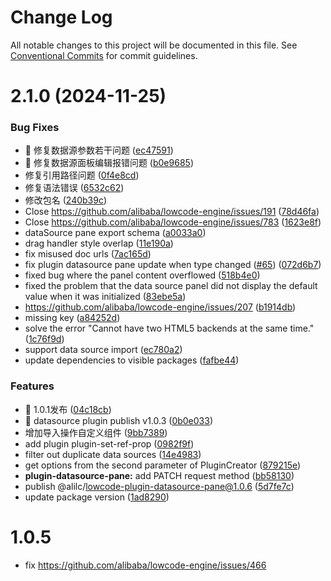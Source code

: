 # Change Log

All notable changes to this project will be documented in this file.
See [Conventional Commits](https://conventionalcommits.org) for commit guidelines.

# 2.1.0 (2024-11-25)


### Bug Fixes

* 🐛 修复数据源参数若干问题 ([ec47591](https://github.com/alibaba/lowcode-plugins/commit/ec4759101f2b5af808b7da88fd852f7418abd1a2))
* 🐛 修复数据源面板编辑报错问题 ([b0e9685](https://github.com/alibaba/lowcode-plugins/commit/b0e9685822565a8b459d62fa7f4b7d639d0d6f6e))
* 修复引用路径问题 ([0f4e8cd](https://github.com/alibaba/lowcode-plugins/commit/0f4e8cdefe34cf2c45f33e9e583e01673ee64bf7))
* 修复语法错误 ([6532c62](https://github.com/alibaba/lowcode-plugins/commit/6532c62ce91562cae011746129f2b915492cdf0e))
* 修改包名 ([240b39c](https://github.com/alibaba/lowcode-plugins/commit/240b39ccf025ad26d79591764b2eaf772c0d9960))
* Close https://github.com/alibaba/lowcode-engine/issues/191 ([78d46fa](https://github.com/alibaba/lowcode-plugins/commit/78d46fa5020465417d1fedd3bb6f4de6009cc271))
* Close https://github.com/alibaba/lowcode-engine/issues/783 ([1623e8f](https://github.com/alibaba/lowcode-plugins/commit/1623e8fdfb263c70c0ce33667e8194f41bef7b58))
* dataSource pane export schema ([a0033a0](https://github.com/alibaba/lowcode-plugins/commit/a0033a0b0f178a20e1dfa1d5670c4c3e2a6967ca))
* drag handler style overlap ([11e190a](https://github.com/alibaba/lowcode-plugins/commit/11e190affec1ecf5e89274a2154b95a2983dad58))
* fix misused doc urls ([7ac165d](https://github.com/alibaba/lowcode-plugins/commit/7ac165d2be7671aabe595a9b1c61f6d0cf8638c0))
* fix plugin datasource pane update when type changed ([#65](https://github.com/alibaba/lowcode-plugins/issues/65)) ([072d6b7](https://github.com/alibaba/lowcode-plugins/commit/072d6b77328d38e561f7cd4fcda20ea89ea6bcc9))
* fixed bug where the panel content overflowed ([518b4e0](https://github.com/alibaba/lowcode-plugins/commit/518b4e041ab38740335dcdcd5d388940b923d6a1))
* fixed the problem that the data source panel did not display the default value when it was initialized ([83ebe5a](https://github.com/alibaba/lowcode-plugins/commit/83ebe5a3d890ae65cad70cebfdbdc7556c869f47))
* https://github.com/alibaba/lowcode-engine/issues/207 ([b1914db](https://github.com/alibaba/lowcode-plugins/commit/b1914db33e11698a1a130f1f1d34c7ed07acdef4))
* missing key ([a84252d](https://github.com/alibaba/lowcode-plugins/commit/a84252da9332386c2a1caa462cc30f4b00445b3a))
* solve the error "Cannot have two HTML5 backends at the same time." ([1c76f9d](https://github.com/alibaba/lowcode-plugins/commit/1c76f9da942aa9cb5174bb2005e2d8e3074ffd91))
* support data source import ([ec780a2](https://github.com/alibaba/lowcode-plugins/commit/ec780a2fb42fa13dc5ca708234ed4f9f4c2ef8a8))
* update dependencies to visible packages ([fafbe44](https://github.com/alibaba/lowcode-plugins/commit/fafbe447030dd33784fad784942116be3c4f9fbc))


### Features

* 🎸 1.0.1发布 ([04c18cb](https://github.com/alibaba/lowcode-plugins/commit/04c18cb0c8b3f55fdcbe9c71bca2b4f4f6c06188))
* 🎸 datasource plugin publish v1.0.3 ([0b0e033](https://github.com/alibaba/lowcode-plugins/commit/0b0e033308109e9f6f83ab826c7f6868bea5f710))
* 增加导入操作自定义组件 ([9bb7389](https://github.com/alibaba/lowcode-plugins/commit/9bb73893c43382f68e0e81ca07e20ad72cc47853))
* add plugin plugin-set-ref-prop ([0982f9f](https://github.com/alibaba/lowcode-plugins/commit/0982f9f9183d7f3f55a8f15d43cf4fba12b36104))
* filter out duplicate data sources ([14e4983](https://github.com/alibaba/lowcode-plugins/commit/14e4983a4447f3b98f6ba62866fa454b34f623ac))
* get options from the second parameter of PluginCreator ([879215e](https://github.com/alibaba/lowcode-plugins/commit/879215ee35e11285a60278f6206ba0ab5e75d75a))
* **plugin-datasource-pane:** add PATCH request method ([bb58130](https://github.com/alibaba/lowcode-plugins/commit/bb58130b2829a4237a32b26baa8465196c2967cd))
* publish @alilc/lowcode-plugin-datasource-pane@1.0.6 ([5d7fe7c](https://github.com/alibaba/lowcode-plugins/commit/5d7fe7cc75ecf3bafbb357c8bcab6e3a161cc309))
* update package version ([1ad8290](https://github.com/alibaba/lowcode-plugins/commit/1ad829048089e49c88765a13072bae48a8b6a2ac))





# 1.0.5

- fix https://github.com/alibaba/lowcode-engine/issues/466
